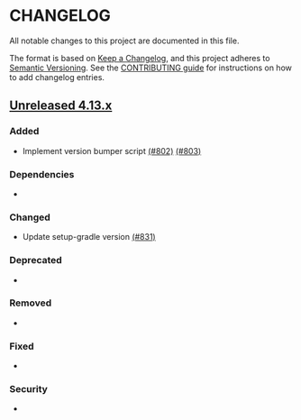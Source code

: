 # CHANGELOG
All notable changes to this project are documented in this file.

The format is based on [Keep a Changelog](https://keepachangelog.com/en/1.0.0/), and this project adheres to [Semantic Versioning](https://semver.org/spec/v2.0.0.html). See the [CONTRIBUTING guide](./CONTRIBUTING.md#Changelog) for instructions on how to add changelog entries.

## [Unreleased 4.13.x]
### Added
- Implement version bumper script [(#802)](https://github.com/wazuh/wazuh-indexer/pull/802) [(#803)](https://github.com/wazuh/wazuh-indexer/pull/803)

### Dependencies
- 

### Changed
- Update setup-gradle version [(#831)](https://github.com/wazuh/wazuh-indexer/pull/831)

### Deprecated
- 

### Removed
- 

### Fixed
- 

### Security
- 

[Unreleased 4.13.x]: https://github.com/wazuh/wazuh-indexer/compare/4.12.0...4.13.0
